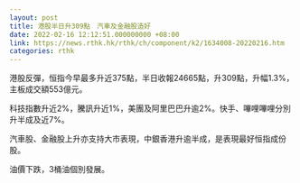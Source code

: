 ```yaml
---
layout: post
title: 港股半日升309點　汽車及金融股造好
date: 2022-02-16 12:12:51.000000000 +08:00
link: https://news.rthk.hk/rthk/ch/component/k2/1634008-20220216.htm
categories: rthk
---
```


港股反彈，恒指今早最多升近375點，半日收報24665點，升309點，升幅1.3%，主板成交額553億元。

科技指數升近2%，騰訊升近1%，美團及阿里巴巴升逾2%。快手、嗶哩嗶哩分別升半成及近7%。

汽車股、金融股上升亦支持大市表現，中銀香港升逾半成，是表現最好恒指成份股。

油價下跌，3桶油個別發展。
